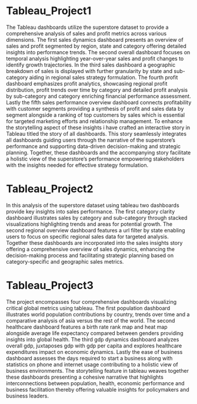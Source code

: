 # Tableau_Project1

The Tableau dashboards utilize the superstore dataset to provide a comprehensive analysis of sales and profit metrics across various dimensions. The first sales dynamics dashboard presents an overview of sales and profit segmented by region, state and category offering detailed insights into performance trends. The second overall dashboard focuses on temporal analysis highlighting year-over-year sales and profit changes to identify growth trajectories. In the third sales dashboard a geographic breakdown of sales is displayed with further granularity by state and sub-category aiding in regional sales strategy formulation. The fourth profit dashboard emphasizes profit analytics, showcasing regional profit distribution, profit trends over time by category and detailed profit analysis by sub-category and category enriching financial performance assessment. Lastly the fifth sales performance overview dashboard connects profitability with customer segments providing a synthesis of profit and sales data by segment alongside a ranking of top customers by sales which is essential for targeted marketing efforts and relationship management. To enhance the storytelling aspect of these insights i have crafted an interactive story in Tableau titled the story of all dashboards. This story seamlessly integrates all dashboards guiding users through the narrative of the superstore’s performance and supporting data-driven decision-making and strategic planning. Together, these dashboards and the accompanying story facilitate a holistic view of the superstore’s performance empowering stakeholders with the insights needed for effective strategy formulation.

# Tableau_Project2

In this analysis of the superstore dataset using tableau two dashboards provide key insights into sales performance. The first category clarity dashboard illustrates sales by category and sub-category through stacked visualizations highlighting trends and areas for potential growth. The second regional overview dashboard features a url filter by state enabling users to focus on specific regional sales data for targeted analysis. Together these dashboards are incorporated into the sales insights story offering a comprehensive overview of sales dynamics, enhancing the decision-making process and facilitating strategic planning based on category-specific and geographic sales metrics.

# Tableau_Project3

The project encompasses four comprehensive dashboards visualizing critical global metrics using tableau. The first population dashboard illustrates world population contributions by country, trends over time and a comparative analysis of asia versus the rest of the world. The second healthcare dashboard features a birth rate rank map and heat map alongside average life expectancy compared between genders providing insights into global health. The third gdp dynamics dashboard analyzes overall gdp, juxtaposes gdp with gdp per capita and explores healthcare expenditures impact on economic dynamics. Lastly the ease of business dashboard assesses the days required to start a business along with statistics on phone and internet usage contributing to a holistic view of business environments. The storytelling feature in tableau weaves together these dashboards presenting a cohesive narrative that highlights interconnections between population, health, economic performance and business facilitation thereby offering valuable insights for policymakers and business leaders.
